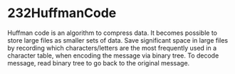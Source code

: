 # 232HuffmanCode

Huffman code is an algorithm to compress data. It becomes possible to store large files as smaller sets of data. Save significant space in large files by recording which characters/letters are the most frequently used in a character table, when encoding the message via binary tree. To decode message, read binary tree to go back to the original message.
